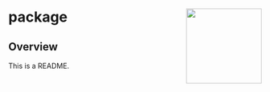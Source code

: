 
<!-- README.md is generated from README.Rmd. Please edit that file -->

# package <img src="man/figures/logo.png" align="right" width="150"/>

## Overview

This is a README.
